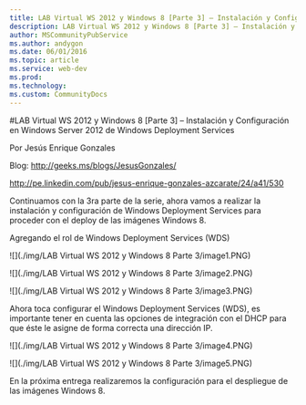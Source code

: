 ```yaml
---
title: LAB Virtual WS 2012 y Windows 8 [Parte 3] – Instalación y Configuración en Windows Server 2012 de Windows Deployment Services
description: LAB Virtual WS 2012 y Windows 8 [Parte 3] – Instalación y Configuración en Windows Server 2012 de Windows Deployment Services
author: MSCommunityPubService
ms.author: andygon
ms.date: 06/01/2016
ms.topic: article
ms.service: web-dev
ms.prod: 
ms.technology:
ms.custom: CommunityDocs
---
```


#LAB Virtual WS 2012 y Windows 8 [Parte 3] – Instalación y Configuración en Windows Server 2012 de Windows Deployment Services

Por Jesús Enrique Gonzales

Blog: http://geeks.ms/blogs/JesusGonzales/

http://pe.linkedin.com/pub/jesus-enrique-gonzales-azcarate/24/a41/530

Continuamos con la 3ra parte de la serie, ahora vamos a realizar la
instalación y configuración de Windows Deployment Services para proceder
con el deploy de las imágenes Windows 8.

Agregando el rol de Windows Deployment Services (WDS)

![](./img/LAB Virtual WS 2012 y Windows 8 Parte 3/image1.PNG)

![](./img/LAB Virtual WS 2012 y Windows 8 Parte 3/image2.PNG)

![](./img/LAB Virtual WS 2012 y Windows 8 Parte 3/image3.PNG)


Ahora toca configurar el Windows Deployment Services (WDS), es
importante tener en cuenta las opciones de integración con el DHCP para
que éste le asigne de forma correcta una dirección IP.

![](./img/LAB Virtual WS 2012 y Windows 8 Parte 3/image4.PNG)

![](./img/LAB Virtual WS 2012 y Windows 8 Parte 3/image5.PNG)


En la próxima entrega realizaremos la configuración para el despliegue
de las imágenes Windows 8.




